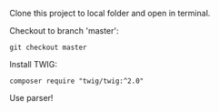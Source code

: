 Clone this project to local folder and open in terminal.

Checkout to branch 'master':
```
git checkout master
```

Install TWIG:

```
composer require "twig/twig:^2.0"
```

Use parser!

